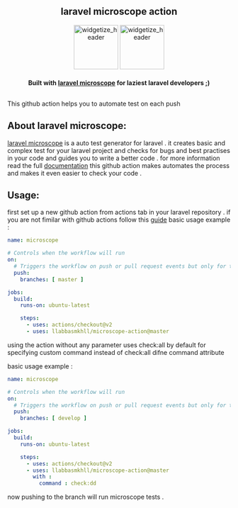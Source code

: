 <h2 align="center">
     laravel microscope action
</h2>


<p align="center">
    <img width="100px" src="https://user-images.githubusercontent.com/6961695/78522127-920e9e80-77e1-11ea-869a-05a29466e6b0.png" alt="widgetize_header"></img>
    <img width="100px" src="https://avatars.githubusercontent.com/u/44036562?s=200&v=4" alt="widgetize_header"></img>
</p>

<h4 align="center">
  Built with <a href="https://github.com/imanghafoori1/laravel-microscope">laravel microscope</a> for laziest laravel developers ;)
</h4>

##
This github action helps you to automate test on each push

## About laravel microscope:
[laravel microscope](https://github.com/imanghafoori1/laravel-microscope) is a auto test generator for laravel . it creates basic and complex test for your laravel project and checks for bugs and best practises in your code and guides you to write a better code . for more information read the full [documentation](https://github.com/imanghafoori1/laravel-microscope)
this github action makes automates the process and makes it even easier to check your code .

## Usage:
first set up a new github action from actions tab in your laravel repository . if you are not fimilar with github actions follow this [guide](https://docs.github.com/en/actions/quickstart)
basic usage example :
```yml
name: microscope

# Controls when the workflow will run
on:
  # Triggers the workflow on push or pull request events but only for the master branch
  push:
    branches: [ master ]

jobs:
  build:
    runs-on: ubuntu-latest

    steps:
      - uses: actions/checkout@v2
      - uses: llabbasmkhll/microscope-action@master
```

using the action without any parameter uses check:all by default
for specifying custom command instead of check:all difne command attribute

basic usage example :
```yml
name: microscope

# Controls when the workflow will run
on:
  # Triggers the workflow on push or pull request events but only for the master branch
  push:
    branches: [ develop ]

jobs:
  build:
    runs-on: ubuntu-latest

    steps:
      - uses: actions/checkout@v2
      - uses: llabbasmkhll/microscope-action@master
        with :
          command : check:dd
```

now pushing to the branch will run microscope tests .
